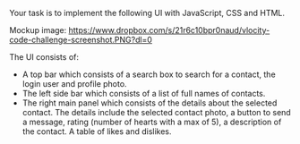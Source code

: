 Your task is to implement the following UI with JavaScript, CSS and HTML.

Mockup image: https://www.dropbox.com/s/21r6c10bpr0naud/vlocity-code-challenge-screenshot.PNG?dl=0

The UI consists of:
- A top bar which consists of a search box to search for a contact, 
  the login user and profile photo.
- The left side bar which consists of a list of full names of contacts.
- The right main panel which consists of the details about the selected contact. 
  The details include the selected contact photo, a button to send a message, 
  rating (number of hearts with a max of 5), a description of the contact. 
  A table of likes and dislikes.